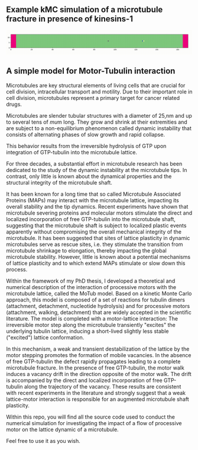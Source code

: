 ## Example kMC simulation of a microtubule fracture in presence of kinesins-1
![](kinesin_fracture.gif)

## A simple model for Motor-Tubulin interaction

Microtubules are key structural elements of living cells that are crucial for cell division, intracellular transport and motility. Due to their important role in cell division, microtubules represent a primary target for cancer related drugs.

Microtubules are slender tubular structures with a diameter of 25\,nm and up to several tens of $mu$m long. They grow and shrink at their extremities and are subject to a non-equilibrium phenomenon called dynamic instability that consists of alternating phases of slow growth and rapid collapse.

This behavior results from the irreversible hydrolysis of GTP upon integration of GTP-tubulin into the microtubule lattice.

For three decades, a substantial effort in microtubule research has been dedicated to the study of the dynamic instability at the microtubule tips. In contrast, only little is known about the dynamical properties and the structural integrity of the microtubule shaft.

It has been known for a long time that so called Microtubule Associated Proteins (MAPs) may interact with the microtubule lattice, impacting its overall stability and the tip dynamics. 
Recent experiments have shown that microtubule severing proteins and molecular motors stimulate the direct and localized incorporation of free GTP-tubulin into the microtubule shaft, suggesting that the microtubule shaft is subject to localized plastic events apparently without compromising the overall mechanical integrity of the microtubule. It has been suggested that sites of lattice plasticity in dynamic microtubules serve as rescue sites, i.e. they stimulate the transition from microtubule shrinkage to elongation, thereby impacting the global microtubule stability.  However, little is known about a potential mechanisms of lattice plasticity and to which extend MAPs stimulate or slow down this process. 

Within the framework of my PhD thesis, I developed a theoretical and numerical description of the interaction of processive motors with the microtubule lattice, called the MoTub model. 
Based on a kinetic Monte Carlo approach, this model is composed of a set of reactions for tubulin dimers (attachment, detachment, nucleotide hydrolysis) and for processive motors (attachment, walking, detachment) that are widely accepted in the scientific literature.
The model is completed with a motor-lattice interaction: The irreversible motor step along the microtubule transiently "excites" the underlying tubulin lattice, inducing a short-lived slightly less stable ("excited") lattice conformation.

In this mechanism, a weak and transient destabilization of the lattice by the motor stepping promotes the formation of mobile vacancies. In the absence of free GTP-tubulin the defect rapidly propagates leading to a complete microtubule fracture. In the presence of free GTP-tubulin, the motor walk induces a vacancy drift in the direction opposite of the motor walk. The drift is accompanied by the direct and localized incorporation of free GTP-tubulin along the trajectory of the vacancy. These results are consistent with recent experiments in the literature and strongly suggest that a weak lattice-motor interaction is responsible for an augmented microtubule shaft plasticity.

Within this repo, you will find all the source code used to conduct the numerical simulation for investigating the impact of a flow of processive motor on the lattice dynamic of a microtubule. 

Feel free to use it as you wish.

